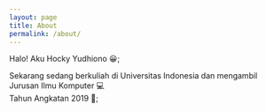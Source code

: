 ```yaml
---
layout: page
title: About
permalink: /about/
---
```


Halo! Aku Hocky Yudhiono :grinning:;

Sekarang sedang berkuliah di Universitas Indonesia dan
mengambil Jurusan Ilmu Komputer :computer:<br>Tahun Angkatan 2019 :tiger:; <br>



